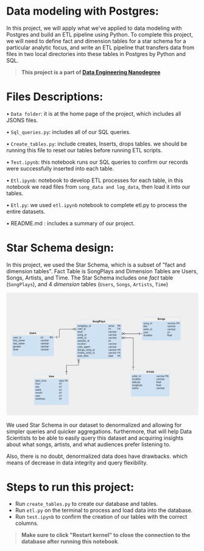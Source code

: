 # Data modeling with Postgres:

In this project, we will apply what we've applied to data modeling with Postgres and build an ETL pipeline using Python. To complete this project, we will need to define fact and dimension tables for a star schema for a particular analytic focus, and write an ETL pipeline that transfers data from files in two local directories into these tables in Postgres by Python and SQL.

> **This project is a part of [Data Engineering Nanodegree](https://www.udacity.com/course/data-engineer-nanodegree--nd027)**



# Files Descriptions:

•	`Data folder`: it is at the home page of the project, which includes all JSONS files.

•	`Sql_queries.py`: includes all of our SQL queries.

•	`Create_tables.py`: include creates, Inserts, drops tables. we should be running this file to reset our tables before running ETL scripts.

•	`Test.ipynb`:  this notebook runs our SQL queries to confirm our records were successfully inserted into each table.

•	`Etl.ipynb`:  notebook to develop ETL processes for each table, in this notebook we read files from `song_data and log_data`, then load it into our tables.

•	`Etl.py`:  we used `etl.ipynb` notebook  to complete etl.py to process the entire datasets.

•	README.md : includes a summary of our project.

# Star Schema design:

In this project, we used the Star Schema, which is a subset of "fact and dimension tables". Fact Table is SongPlays and  Dimension Tables are Users, Songs, Artists, and Time.
The Star Schema includes one *fact* table (`SongPlays`), and 4 *dimension* tables (`Users`, `Songs`, `Artists`, `Time`)

![Star Schema](star_schema.jpg)

We used Star Schema in our dataset to denormalized and allowing for simpler queries and quicker aggregations. furthermore, that will help Data Scientists to be able to easily query this dataset and acquiring insights about what songs, artists, and what audiences prefer listening to.

Also, there is no doubt, denormalized data does have drawbacks. 
which means of decrease in data integrity and query flexibility.

# Steps to run this project: 

- Run `create_tables.py` to create our database and tables.
- Run `etl.py` on the terminal to process and load data into the database.
- Run `test.ipynb` to confirm the creation of our tables with the correct columns. 
> **Make sure to click "Restart kernel" to close the connection to the database after running this notebook**.

















